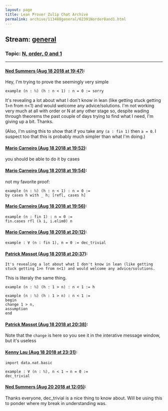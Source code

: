 ```yaml
---
layout: page
title: Lean Prover Zulip Chat Archive 
permalink: archive/113488general/62391Norder0and1.html
---
```


## Stream: [general](index.html)
### Topic: [N, order, 0 and 1](62391Norder0and1.html)

---

#### [Ned Summers (Aug 18 2018 at 19:47)](https://leanprover.zulipchat.com/#narrow/stream/113488-general/topic/N%2C%20order%2C%200%20and%201/near/132369398):
Hey, I'm trying to prove the seemingly very simple
```
example (n : ℕ) (h : n < 1) : n = 0 := sorry
```
It's revealing a lot about what I don't know in lean (like getting stuck getting 1>n from n<1) and would welcome any advice/solutions. I'm not working very much at all with order or N at any other stage so, despite wading through theorems the past couple of days trying to find what I need, I'm giving up a bit. Thanks.

(Also, I'm using this to show that if you take any `(a : fin 1)` then `a = 0`. I suspect too that this is probably much simpler than what I'm doing.)

#### [Mario Carneiro (Aug 18 2018 at 19:52)](https://leanprover.zulipchat.com/#narrow/stream/113488-general/topic/N%2C%20order%2C%200%20and%201/near/132369562):
you should be able to do it by cases

#### [Mario Carneiro (Aug 18 2018 at 19:54)](https://leanprover.zulipchat.com/#narrow/stream/113488-general/topic/N%2C%20order%2C%200%20and%201/near/132369628):
not my favorite proof:
```
example (n : ℕ) (h : n < 1) : n = 0 :=
by cases h with _ h; [refl, cases h]
```

#### [Mario Carneiro (Aug 18 2018 at 19:56)](https://leanprover.zulipchat.com/#narrow/stream/113488-general/topic/N%2C%20order%2C%200%20and%201/near/132369681):
```
example (n : fin 1) : n = 0 :=
fin.cases rfl (λ i, i.elim0) n
```

#### [Mario Carneiro (Aug 18 2018 at 20:12)](https://leanprover.zulipchat.com/#narrow/stream/113488-general/topic/N%2C%20order%2C%200%20and%201/near/132370212):
```
example : ∀ (n : fin 1), n = 0 := dec_trivial
```

#### [Patrick Massot (Aug 18 2018 at 20:37)](https://leanprover.zulipchat.com/#narrow/stream/113488-general/topic/N%2C%20order%2C%200%20and%201/near/132371079):
```quote
It's revealing a lot about what I don't know in lean (like getting stuck getting 1>n from n<1) and would welcome any advice/solutions. 
```
This is literaly the same thing.
```lean
example (n : ℕ) (h : 1 > n) : n < 1 := h

example (n : ℕ) (h : 1 > n) : n < 1 := 
begin
change 1 > n,
assumption
end
```

#### [Patrick Massot (Aug 18 2018 at 20:38)](https://leanprover.zulipchat.com/#narrow/stream/113488-general/topic/N%2C%20order%2C%200%20and%201/near/132371124):
Note that the `change` is here so you see it in the interative message window, but it's useless

#### [Kenny Lau (Aug 18 2018 at 23:31)](https://leanprover.zulipchat.com/#narrow/stream/113488-general/topic/N%2C%20order%2C%200%20and%201/near/132376851):
```lean
import data.nat.basic

example : ∀ (n : ℕ), n < 1 → n = 0 :=
dec_trivial
```

#### [Ned Summers (Aug 20 2018 at 12:05)](https://leanprover.zulipchat.com/#narrow/stream/113488-general/topic/N%2C%20order%2C%200%20and%201/near/132445610):
Thanks everyone, dec_trivial is a nice thing to know about. Will be using this to ponder where my break in understanding was.

